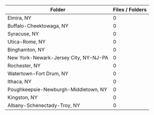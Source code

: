 | Folder                                |   Files / Folders |
|---------------------------------------|-------------------|
| Elmira, NY                            |                 0 |
| Buffalo-Cheektowaga, NY               |                 0 |
| Syracuse, NY                          |                 0 |
| Utica-Rome, NY                        |                 0 |
| Binghamton, NY                        |                 0 |
| New York-Newark-Jersey City, NY-NJ-PA |                 0 |
| Rochester, NY                         |                 0 |
| Watertown-Fort Drum, NY               |                 0 |
| Ithaca, NY                            |                 0 |
| Poughkeepsie-Newburgh-Middletown, NY  |                 0 |
| Kingston, NY                          |                 0 |
| Albany-Schenectady-Troy, NY           |                 0 |